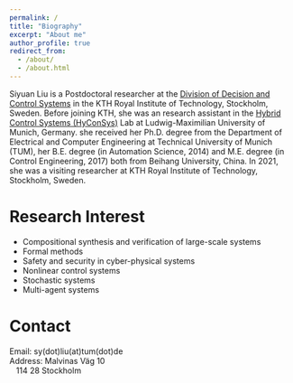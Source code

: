 ```yaml
---
permalink: /
title: "Biography"
excerpt: "About me"
author_profile: true
redirect_from: 
  - /about/
  - /about.html
---
```


Siyuan Liu is a Postdoctoral researcher at the [Division of Decision and Control Systems](https://www.kth.se/is/dcs/division-of-decision-and-control-systems-1.788078) in the KTH Royal Institute of Technology, Stockholm, Sweden. Before joining KTH, she was an research assistant in the [Hybrid Control Systems (HyConSys)](https://www.hyconsys.com/) Lab at Ludwig-Maximilian University of Munich, Germany. 
she received her Ph.D. degree from the Department of Electrical and Computer Engineering at Technical University of Munich (TUM), her B.E. degree (in Automation Science, 2014) and M.E. degree (in Control Engineering, 2017) both from Beihang University, China. In 2021, she was a visiting researcher at KTH Royal Institute of Technology, Stockholm, Sweden. 


Research Interest
======
* Compositional synthesis and verification of large-scale systems 
* Formal methods
* Safety and security in cyber-physical systems
* Nonlinear control systems
* Stochastic systems
* Multi-agent systems

Contact
======
<p>Email: sy(dot)liu(at)tum(dot)de<br>
Address: Malvinas Väg 10<br>
&nbsp&nbsp    114 28 Stockholm </p>

